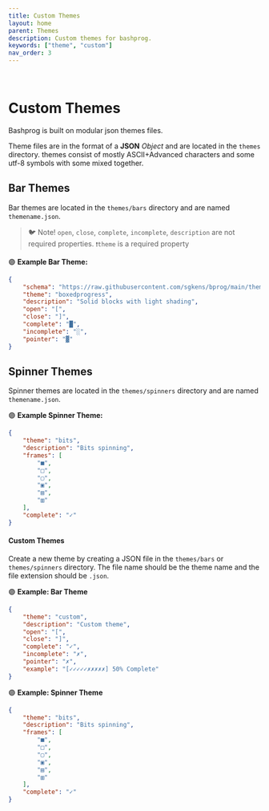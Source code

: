 ```yaml
---
title: Custom Themes
layout: home
parent: Themes
description: Custom themes for bashprog.
keywords: ["theme", "custom"]
nav_order: 3
---
```


<br>
<box-icon name='doughnut-chart' size='lg' type='solid' color="#1db95b" ></box-icon>

# Custom Themes

<p class="fs-6 fw-300 text-dusk-400">Bashprog is built on modular json themes files.
</p>

Theme files are in the format of  a **JSON** _Object_ and are located in the `themes` directory. themes consist of mostly ASCII+Advanced characters and some utf-8 symbols with some mixed together.

## Bar Themes

Bar themes are located in the `themes/bars` directory and are named `themename.json`.

> 🐦 Note!
> `open`, `close`, `complete`, `incomplete`, `description` are not required properties.
> `❗theme` is a required property

🟣 **Example Bar Theme:**

```json
{
    "schema": "https://raw.githubusercontent.com/sgkens/bprog/main/themes/bars/schema.json",
    "theme": "boxedprogress",
    "description": "Solid blocks with light shading",
    "open": "[",
    "close": "]",
    "complete": "█",
    "incomplete": "░",
    "pointer": "▓"
}
```

## Spinner Themes

Spinner themes are located in the `themes/spinners` directory and are named `themename.json`.

🟣 **Example Spinner Theme:**

```json
{
    "theme": "bits",
    "description": "Bits spinning",
    "frames": [
        "■",
        "□",
        "▢",
        "▣",
        "▤",
        "▥"
    ],
    "complete": "✓"
}
```

#### Custom Themes

Create a new theme by creating a JSON file in the `themes/bars` or `themes/spinners` directory. The file name should be the theme name and the file extension should be `.json`.

🟣 **Example: Bar Theme**

```json
{
    "theme": "custom",
    "description": "Custom theme",
    "open": "[",
    "close": "]",
    "complete": "✓",
    "incomplete": "✗",
    "pointer": "✗",
    "example": "[✓✓✓✓✓✗✗✗✗✗] 50% Complete"
}
```

🟣 **Example: Spinner Theme**

```json
{
    "theme": "bits",
    "description": "Bits spinning",
    "frames": [
        "■",
        "□",
        "▢",
        "▣",
        "▤",
        "▥"
    ],
    "complete": "✓"
}
```
